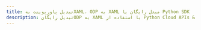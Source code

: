 ---title: تبدیل پاورپوینت بهXAML، ODP به XAML مبدل رایگان یا Python SDKdescription: تبدیل رایگانODP به XAML با استفاده از Python Cloud APIs & SDK. همچنین اسناد Microsoft PowerPoint را در Cloud ایجاد، ویرایش و رندر کنید.---